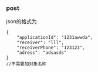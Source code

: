 ### post

json的格式为

```
{
    "applicationId": "1231awwda",
    "receiver": "lll",
    "receiverPhone": "123123",
    "adress": "adsasds"
}
//不需要加对象名称
```

